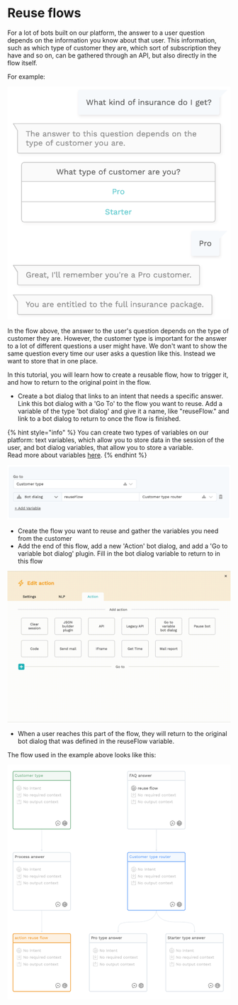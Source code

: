 # Reuse flows

For a lot of bots built on our platform, the answer to a user question depends on the information you know about that user. This information, such as which type of customer they are, which sort of subscription they have and so on, can be gathered through an API, but also directly in the flow itself.

For example:

![](../.gitbook/assets/image%20%2880%29.png)

In the flow above, the answer to the user's question depends on the type of customer they are. However, the customer type is important for the answer to a lot of different questions a user might have. We don't want to show the same question every time our user asks a question like this. Instead we want to store that in one place.

In this tutorial, you will learn how to create a reusable flow, how to trigger it, and how to return to the original point in the flow.

* Create a bot dialog that links to an intent that needs a specific answer. Link this bot dialog with a 'Go To' to the flow you want to reuse. Add a variable of the type 'bot dialog' and give it a name, like "reuseFlow." and link to a bot dialog to return to once the flow is finished.

{% hint style="info" %}
You can create two types of variables on our platform: text variables, which allow you to store data in the session of the user, and bot dialog variables, that allow you to store a variable.   
Read more about variables [here](../tutorials/tutorial-conditional-flow-navigation.md).
{% endhint %}

![](../.gitbook/assets/image%20%28189%29.png)

* Create the flow you want to reuse and gather the variables you need from the customer
* Add the end of this flow, add a new 'Action' bot dialog, and add a 'Go to variable bot dialog' plugin. Fill in the bot dialog variable to return to in this flow

![](../.gitbook/assets/screen-recording-2020-02-06-at-14.53.00.gif)

* When a user reaches this part of the flow, they will return to the original bot dialog that was defined in the reuseFlow variable.

The flow used in the example above looks like this:

![](../.gitbook/assets/image%20%285%29.png)

